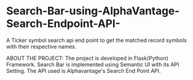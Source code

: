 # Search-Bar-using-AlphaVantage-Search-Endpoint-API-

A Ticker symbol search api end point to get the matched record symbols with their respective names.

ABOUT THE PROJECT:
The project is developed in Flask(Python) Framework.
Search Bar is implemented using Semantic UI with its API Setting.
The API used is Alphavantage's Search End Point API.



